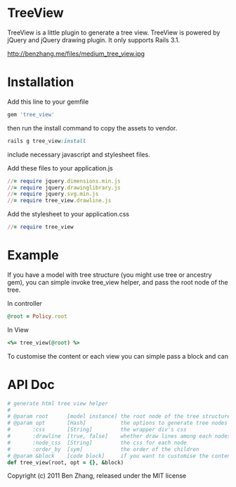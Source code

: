 TreeView
========

TreeView is a little plugin to generate a tree view. TreeView is powered by jQuery and jQuery drawing plugin. It only supports Rails 3.1.

http://benzhang.me/files/medium_tree_view.jpg


Installation
===========

Add this line to your gemfile

```ruby
gem 'tree_view'
```

then run the install command to copy the assets to vendor.

```ruby
rails g tree_view:install
```

include necessary javascript and stylesheet files.

Add these files to your application.js
```ruby
//= require jquery.dimensions.min.js
//= require jquery.drawinglibrary.js
//= require jquery.svg.min.js
//= require tree_view.drawline.js
```

Add the stylesheet to your application.css
```ruby
//= require tree_view
```
Example
=======

If you have a model with tree structure (you might use tree or ancestry gem), you can simple invoke tree_view helper, and pass the root node of the tree.

In controller

```ruby
@root = Policy.root
```

In View

```ruby
<%= tree_view(@root) %>
```

To customise the content or each view you can simple pass a block and can 

API Doc
=======

```ruby
# generate html tree view helper
#
# @param root      [model instance] the root node of the tree structure
# @param opt       [Hash]           the options to generate tree nodes
#       :css       [String]         the wrapper div's css
#       :drawline  [true, false]    whether draw lines among each nodes
#       :node_css  [String]         the css for each node
#       :order_by  [sym]            the order of the children
# @param &block    [code block]     if you want to customise the content of each tree node, just passing a code block
def tree_view(root, opt = {}, &block)
```

Copyright (c) 2011 Ben Zhang, released under the MIT license
